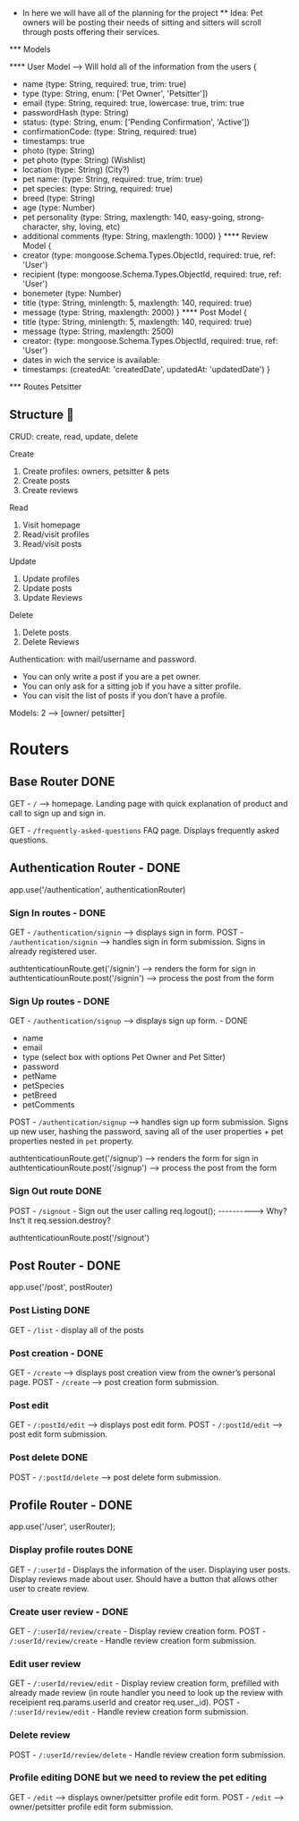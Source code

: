 - In here we will have all of the planning for the project
  \*\* Idea: Pet owners will be posting their needs of sitting and sitters will scroll through posts offering their services.

\*\*\* Models

\*\*\*\* User Model --> Will hold all of the information from the users
{

- name (type: String, required: true, trim: true)
- type (type: String, enum: ['Pet Owner', 'Petsitter'])
- email (type: String, required: true, lowercase: true, trim: true
- passwordHash (type: String)
- status: (type: String, enum: ['Pending Confirmation', 'Active'])
- confirmationCode: (type: String, required: true)
- timestamps: true
- photo (type: String)
- pet photo (type: String) (Wishlist)
- location (type: String) (City?)
- pet name: (type: String, required: true, trim: true)
- pet species: (type: String, required: true)
- breed (type: String)
- age (type: Number)
- pet personality (type: String, maxlength: 140, easy-going, strong-character, shy, loving, etc)
- additional comments (type: String, maxlength: 1000)
  }
  \*\*\*\* Review Model
  {
- creator (type: mongoose.Schema.Types.ObjectId, required: true, ref: 'User')
- recipient (type: mongoose.Schema.Types.ObjectId, required: true, ref: 'User')
- bonemeter (type: Number)
- title (type: String, minlength: 5, maxlength: 140, required: true)
- message (type: String, maxlength: 2000)
  }
  \*\*\*\* Post Model
  {
- title (type: String, minlength: 5, maxlength: 140, required: true)
- message (type: String, maxlength: 2500)
- creator: (type: mongoose.Schema.Types.ObjectId, required: true, ref: 'User')
- dates in wich the service is available:
- timestamps: (createdAt: 'createdDate', updatedAt: 'updatedDate')
  }

\*\*\* Routes
Petsitter

## Structure 💙

CRUD: create, read, update, delete

Create

1. Create profiles: owners, petsitter & pets
2. Create posts
3. Create reviews

Read

1. Visit homepage
2. Read/visit profiles
3. Read/visit posts

Update

1. Update profiles
2. Update posts
3. Update Reviews

Delete

1. Delete posts
2. Delete Reviews

Authentication: with mail/username and password.

- You can only write a post if you are a pet owner.
- You can only ask for a sitting job if you have a sitter profile.
- You can visit the list of posts if you don’t have a profile.

Models: 2 —> [owner/ petsitter]

# Routers

## Base Router DONE

GET - `/` —> homepage. Landing page with quick explanation of product and call to sign up and sign in.

GET - `/frequently-asked-questions` FAQ page. Displays frequently asked questions.

## Authentication Router - DONE

app.use('/authentication', authenticationRouter)

### Sign In routes - DONE

GET - `/authentication/signin` —> displays sign in form.
POST - `/authentication/signin` —> handles sign in form submission. Signs in already registered user.

authtenticatiounRoute.get('/signin') --> renders the form for sign in
authtenticatiounRoute.post('/signin') --> process the post from the form

### Sign Up routes - DONE

GET - `/authentication/signup` —> displays sign up form. - DONE

- name
- email
- type (select box with options Pet Owner and Pet Sitter)
- password
- petName
- petSpecies
- petBreed
- petComments

POST - `/authentication/signup` —> handles sign up form submission. Signs up new user, hashing the password, saving all of the user properties + pet properties nested in `pet` property.

authtenticatiounRoute.get('/signup') --> renders the form for sign in
authtenticatiounRoute.post('/signup') --> process the post from the form

### Sign Out route DONE

POST - `/signout` - Sign out the user calling req.logout(); ----------> Why? Ins't it req.session.destroy?

authtenticatiounRoute.post('/signout')

## Post Router - DONE

app.use('/post', postRouter)

### Post Listing DONE

GET - `/list` - display all of the posts

### Post creation - DONE

GET - `/create` —> displays post creation view from the owner’s personal page.
POST - `/create` —> post creation form submission.

### Post edit

GET - `/:postId/edit` —> displays post edit form.
POST - `/:postId/edit` —> post edit form submission.

### Post delete DONE

POST - `/:postId/delete` —> post delete form submission.

## Profile Router - DONE

app.use('/user', userRouter);

### Display profile routes DONE

GET - `/:userId` - Displays the information of the user. Displaying user posts. Display reviews made about user. Should have a button that allows other user to create review.

### Create user review - DONE

GET - `/:userId/review/create` - Display review creation form.
POST - `/:userId/review/create` - Handle review creation form submission.

### Edit user review

GET - `/:userId/review/edit` - Display review creation form, prefilled with already made review (in route handler you need to look up the review with receipient req.params.userId and creator req.user.\_id).
POST - `/:userId/review/edit` - Handle review creation form submission.

### Delete review

POST - `/:userId/review/delete` - Handle review creation form submission.

### Profile editing DONE but we need to review the pet editing

GET - `/edit` —> displays owner/petsitter profile edit form.
POST - `/edit` —> owner/petsitter profile edit form submission.
